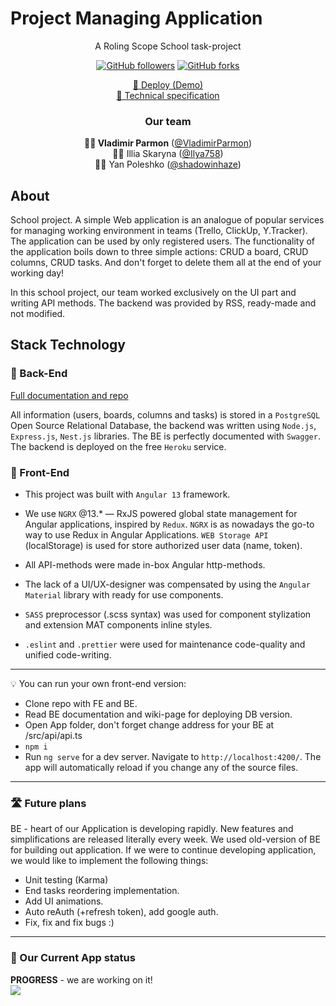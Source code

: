 # Project Managing Application

<p align="center">A Roling Scope School task-project</p>
<p align="center">
  <a href="https://github.com/rolling-scopes-school"><img alt="GitHub followers" src="https://img.shields.io/badge/RSS-%F0%9F%8E%93-faea68?style=for-the-badge"></a>
  <a href="https://github.com/rolling-scopes-school/tasks"><img alt="GitHub forks" src="https://img.shields.io/github/forks/rolling-scopes-school/tasks?color=faea68&label=RSS%20Tasks&style=for-the-badge"></a>
</p>
<p align="center">
  <a href="https://pm-app-team-17.netlify.app">🚀 Deploy (Demo)</a> <br>
  <a href="https://github.com/rolling-scopes-school/tasks/blob/master/tasks/angular/project-management-app.md">📗 Technical specification</a>
</p>

<h3 align="center">Our team</h3>
<p align="center">
  <b>👨‍💻 Vladimir Parmon</b> (<a href="https://github.com/VladimirParmon">@VladimirParmon</a>)<br>
  👨‍💻 Illia Skaryna (<a href="https://github.com/saratovkin">@Ilya758</a>)<br>
  👨‍💻 Yan Poleshko (<a href="https://github.com/shadowinhaze">@shadowinhaze</a>)
</p>

## About

School project. A simple Web application is an analogue of popular services for managing working environment in teams (Trello, ClickUp, Y.Tracker). The application can be used by only registered users. The functionality of the application boils down to three simple actions: CRUD a board, CRUD columns, CRUD tasks. And don't forget to delete them all at the end of your working day!

In this school project, our team worked exclusively on the UI part and writing API methods. The backend was provided by RSS, ready-made and not modified.

## Stack Technology

### 🧱 Back-End

[Full documentation and repo](https://github.com/vitaly-sazonov/kanban-rest)

All information (users, boards, columns and tasks) is stored in a `PostgreSQL` Open Source Relational Database, the backend was written using `Node.js`, `Express.js`, `Nest.js` libraries. The BE is perfectly documented with `Swagger`. The backend is deployed on the free `Heroku` service.

### 🌴 Front-End

- This project was built with `Angular 13` framework.

- We use `NGRX` @13.\* — RxJS powered global state management for Angular applications, inspired by `Redux`. `NGRX` is as nowadays the go-to way to use Redux in Angular Applications. `WEB Storage API` (localStorage) is used for store authorized user data (name, token).

- All API-methods were made in-box Angular http-methods.

- The lack of a UI/UX-designer was compensated by using the `Angular Material` library with ready for use components.

- `SASS` preprocessor (.scss syntax) was used for component stylization and extension MAT components inline styles.

- `.eslint` and `.prettier` were used for maintenance code-quality and unified code-writing.

---

💡 You can run your own front-end version:

- Clone repo with FE and BE.
- Read BE documentation and wiki-page for deploying DB version.
- Open App folder, don't forget change address for your BE at /src/api/api.ts
- `npm i`
- Run `ng serve` for a dev server. Navigate to `http://localhost:4200/`. The app will automatically reload if you change any of the source files.

---

### 🛣️ Future plans

BE - heart of our Application is developing rapidly. New features and simplifications are released literally every week. We used old-version of BE for building out application. If we were to continue developing application, we would like to implement the following things:

- Unit testing (Karma)
- End tasks reordering implementation.
- Add UI animations.
- Auto reAuth (+refresh token), add google auth.
- Fix, fix and fix bugs :)

---

### 🔨 Our Current App status

**PROGRESS** - we are working on it!<br>
![](https://us-central1-progress-markdown.cloudfunctions.net/progress/68)
